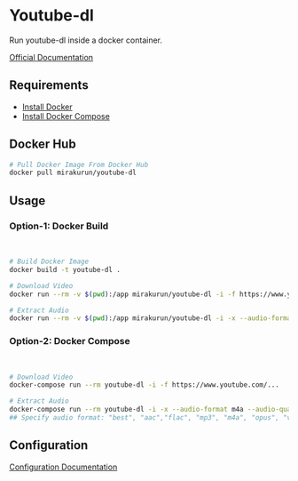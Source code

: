 # Youtube-dl

Run youtube-dl inside a docker container.

[Official Documentation](https://github.com/ytdl-org/youtube-dl)

## Requirements

- [Install Docker](https://docs.docker.com/engine/installation/)
- [Install Docker Compose](https://docs.docker.com/compose/install/)

## Docker Hub

```sh
# Pull Docker Image From Docker Hub
docker pull mirakurun/youtube-dl
```

## Usage

### Option-1: Docker Build
<br />

```sh
# Build Docker Image 
docker build -t youtube-dl .

# Download Video
docker run --rm -v $(pwd):/app mirakurun/youtube-dl -i -f https://www.youtube.com/...

# Extract Audio
docker run --rm -v $(pwd):/app mirakurun/youtube-dl -i -x --audio-format m4a --audio-quality 0 https://www.youtube.com/...
```


### Option-2: Docker Compose
<br />

```sh
# Download Video
docker-compose run --rm youtube-dl -i -f https://www.youtube.com/...

# Extract Audio
docker-compose run --rm youtube-dl -i -x --audio-format m4a --audio-quality 0 https://www.youtube.com/...
## Specify audio format: "best", "aac","flac", "mp3", "m4a", "opus", "vorbis", or "wav"; "best" by default; No effect without -x
```

## Configuration

[Configuration Documentation](https://github.com/ytdl-org/youtube-dl#configuration)
